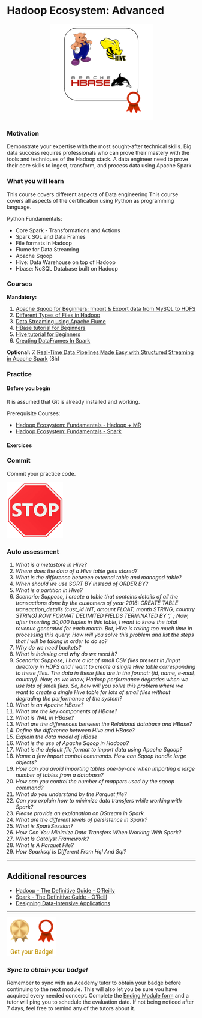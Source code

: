 # Hadoop Ecosystem: Advanced

<p align="center">
<img src="../assets/hadoop_advanced.png"> 
</p>

### Motivation ###

Demonstrate your expertise with the most sought-after technical skills. 
Big data success requires professionals who can prove their mastery with the tools and techniques of the Hadoop stack. 
A data engineer need to prove their core skills to ingest, transform, and process data using Apache Spark

### What you will learn ###

This course covers different aspects of Data engineering 
This course covers all aspects of the certification using Python as programming language.

Python Fundamentals:
* Core Spark - Transformations and Actions
* Spark SQL and Data Frames
* File formats in Hadoop
* Flume for Data Streaming
* Apache Sqoop
* Hive: Data Warehouse on top of Hadoop
* Hbase: NoSQL Database built on Hadoop

### Courses ###

**Mandatory:**

1. [Apache Sqoop for Beginners: Import & Export data from MySQL to HDFS](https://www.youtube.com/watch?v=r1NLCComQ9Q)
2. [Different Types of Files in Hadoop](https://www.youtube.com/watch?v=jKfKmBdPuT4)
3. [Data Streaming using Apache Flume](https://www.youtube.com/watch?v=fUesPFJ6FfE)
4. [HBase tutorial for Beginners](https://www.youtube.com/watch?v=V1fXSCASVDc)
5. [Hive tutorial for Beginners](https://www.youtube.com/watch?v=rr17cbPGWGA)
6. [Creating DataFrames In Spark](https://www.youtube.com/watch?v=UTpQxMtw58M)

**Optional:**
7. [Real-Time Data Pipelines Made Easy with Structured Streaming in Apache Spark](https://www.youtube.com/watch?v=wQfm4P23Hew&t=845s) (8h)

### Practice ###

#### Before you begin ####
It is assumed that Git is already installed and working.

Prerequisite Courses:
* [Hadoop Ecosystem: Fundamentals - Hadoop + MR](hadoop_ecosystem_fundamentals_1/)
* [Hadoop Ecosystem: Fundamentals - Spark](hadoop_ecosystem_fundamentals_2/)

#### Exercices ####

### Commit ###

Commit your practice code.

<img src="../assets/stop.png" title="Stop Logo" width="150" height="150">

### Auto assessment ###

1. *What is a metastore in Hive?*
2. *Where does the data of a Hive table gets stored?*
3. *What is the difference between external table and managed table?*
4. *When should we use SORT BY instead of ORDER BY?*
5. *What is a partition in Hive?*
6. *Scenario:
Suppose, I create a table that contains details of all the transactions done by the customers of year 2016: CREATE TABLE transaction_details (cust_id INT, amount FLOAT, month STRING, country STRING) ROW FORMAT DELIMITED FIELDS TERMINATED BY ‘,’ ;
Now, after inserting 50,000 tuples in this table, I want to know the total revenue generated for each month. But, Hive is taking too much time in processing this query. How will you solve this problem and list the steps that I will be taking in order to do so?*
7. *Why do we need buckets?*
8. *What is indexing and why do we need it?*
9. *Scenario:
Suppose, I have a lot of small CSV files present in /input directory in HDFS and I want to create a single Hive table corresponding to these files. The data in these files are in the format: {id, name, e-mail, country}. Now, as we know, Hadoop performance degrades when we use lots of small files.
So, how will you solve this problem where we want to create a single Hive table for lots of small files without degrading the performance of the system?*
10. *What is an Apache HBase?*
11. *What are the key components of HBase?*
12. *What is WAL in HBase?*
13. *What are the differences between the Relational database and HBase?*
14. *Define the difference between Hive and HBase?*
15. *Explain the data model of HBase*
16. *What is the use of Apache Sqoop in Hadoop?*
17. *What is the default file format to import data using Apache Sqoop?*
18. *Name a few import control commands. How can Sqoop handle large objects?*
19. *How can you avoid importing tables one-by-one when importing a large number of tables from a database?*
20. *How can you control the number of mappers used by the sqoop command?*
21. *What do you understand by the Parquet file?*
22. *Can you explain how to minimize data transfers while working with Spark?*
23. *Please provide an explanation on DStream in Spark.*
24. *What are the different levels of persistence in Spark?*
25. *What is SparkSession?*
26. *How Can You Minimize Data Transfers When Working With Spark?*
27. *What Is Catalyst Framework?*
28. *What Is A Parquet File?*
29. *How Sparksql Is Different From Hql And Sql?*

---

## Additional resources

* [Hadoop - The Definitive Guide - O’Reilly](https://www.oreilly.com/library/view/hadoop-the-definitive/9781491901687/)
* [Spark - The Definitive Guide - O’Reill](https://www.oreilly.com/library/view/spark-the-definitive/9781491912201/)
* [Designing Data-Intensive Applications](https://www.oreilly.com/library/view/designing-data-intensive-applications/9781491903063/)

---

<img src="../assets/get_badge.png"> 

### *Sync to obtain your badge!*
 
Remember to sync with an Academy tutor to obtain your badge before continuing to the next module. This will also let you be sure you have acquired every needed concept. Complete the [Ending Module form](https://forms.gle/ukvWjKtoFYx4Kn8q7) and a tutor will ping you to schedule the evaluation date. If not being noticed after 7 days, feel free to remind any of the tutors about it.